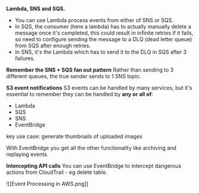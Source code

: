 **Lambda, SNS and SQS.**
- You can use Lambda process events from either of SNS or SQS.
- In SQS, the consumer (here a lambda) has to actually manually delete a message once it's completed, this could result in infinite retries if it fails, so need to configure sending the message to a DLQ (dead letter queue) from SQS after enough retries.
- In SNS, it's the Lambda which has to send it to the DLQ in SQS after 3 failures.

**Remember the SNS + SQS fan out pattern**
Rather than sending to 3 different queues, the true sender sends to 1 SNS topic.


**S3 event notifications**
S3 events can be handled by many services, but it's essential to remember they can be handled by **any or all of**:
- Lambda
- SQS
- SNS
- EventBridge

key use case: generate thumbnails of uploaded images

With EventBridge you get all the other functionality like archiving and replaying events.


**Intercepting API calls**
You can use EventBridge to intercept dangerous actions from CloudTrail - eg delete table.

![[Event Processing in AWS.png]]